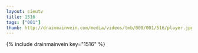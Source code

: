 ```yaml
--- 
layout: sieutv
title: 1516
tags: ["001"]
thumb: http://drainmainvein.com/media/videos/tmb/000/001/516/player.jpg
---
```

{% include drainmainvein key="1516" %} 
